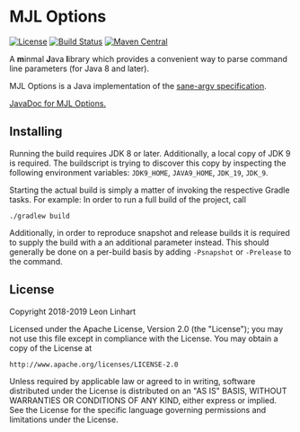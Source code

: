 # MJL Options

[![License](https://img.shields.io/badge/license-Apache%202.0-yellowgreen.svg?style=flat-square)](https://github.com/TheMrMilchmann/MJLOptions/blob/master/LICENSE)
[![Build Status](https://img.shields.io/travis/TheMrMilchmann/MJLOptions/master.svg?style=flat-square)](https://travis-ci.org/TheMrMilchmann/MJLOptions)
[![Maven Central](https://img.shields.io/maven-central/v/com.github.themrmilchmann.mjl/mjl-options.svg?style=flat-square&label=maven%20central)](https://maven-badges.herokuapp.com/maven-central/com.github.themrmilchmann.mjl/mjl-options)

A **m**inmal **J**ava **l**ibrary which provides a convenient way to parse command line parameters (for Java 8 and
later).

MJL Options is a Java implementation of the [sane-argv specification](https://github.com/TheMrMilchmann/sane-argv/).

[JavaDoc for MJL Options.](https://themrmilchmann.github.io/MJLOptions/)


## Installing

Running the build requires JDK 8 or later. Additionally, a local copy of JDK 9 is required. The buildscript is trying to
discover this copy by inspecting the following environment variables: `JDK9_HOME`, `JAVA9_HOME`, `JDK_19`, `JDK_9`.

Starting the actual build is simply a matter of invoking the respective Gradle tasks. For example: In order to run a
full build of the project, call

    ./gradlew build

Additionally, in order to reproduce snapshot and release builds it is required to supply the build with a an additional
parameter instead. This should generally be done on a per-build basis by adding `-Psnapshot` or `-Prelease` to the
command.


## License

Copyright 2018-2019 Leon Linhart

Licensed under the Apache License, Version 2.0 (the "License");
you may not use this file except in compliance with the License.
You may obtain a copy of the License at

    http://www.apache.org/licenses/LICENSE-2.0

Unless required by applicable law or agreed to in writing, software
distributed under the License is distributed on an "AS IS" BASIS,
WITHOUT WARRANTIES OR CONDITIONS OF ANY KIND, either express or implied.
See the License for the specific language governing permissions and
limitations under the License.